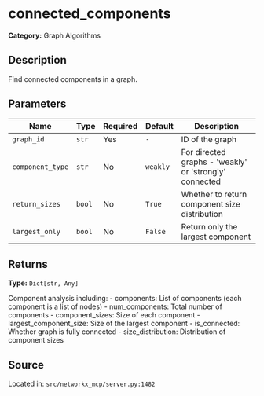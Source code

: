 # connected_components

**Category:** Graph Algorithms

## Description

Find connected components in a graph.

## Parameters

| Name | Type | Required | Default | Description |
|------|------|----------|---------|-------------|
| `graph_id` | `str` | Yes | `-` | ID of the graph |
| `component_type` | `str` | No | `weakly` | For directed graphs - 'weakly' or 'strongly' connected |
| `return_sizes` | `bool` | No | `True` | Whether to return component size distribution |
| `largest_only` | `bool` | No | `False` | Return only the largest component |

## Returns

**Type:** `Dict[str, Any]`

Component analysis including: - components: List of components (each component is a list of nodes) - num_components: Total number of components - component_sizes: Size of each component - largest_component_size: Size of the largest component - is_connected: Whether graph is fully connected - size_distribution: Distribution of component sizes

## Source

Located in: `src/networkx_mcp/server.py:1482`
